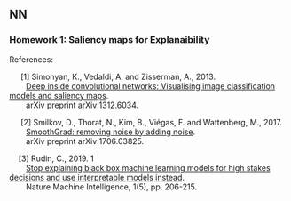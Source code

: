## NN

### **Homework 1:** Saliency maps for Explanaibility
References:

&ensp;&thinsp;&ensp; [1] Simonyan, K., Vedaldi, A. and Zisserman, A., 2013.\
&ensp;&thinsp;&ensp;&thinsp;&ensp; [Deep inside convolutional networks: Visualising image classification models and saliency maps](https://arxiv.org/abs/1312.6034). \
&ensp;&thinsp;&ensp;&thinsp;&ensp; arXiv preprint arXiv:1312.6034.

&ensp;&thinsp;&ensp; [2] Smilkov, D., Thorat, N., Kim, B., Viégas, F. and Wattenberg, M., 2017. \
&ensp;&thinsp;&ensp;&thinsp;&ensp; [SmoothGrad: removing noise by adding noise](https://arxiv.org/abs/1706.03825). \
&ensp;&thinsp;&ensp;&thinsp;&ensp; arXiv preprint arXiv:1706.03825.

&ensp;&thinsp;&ensp;[3] Rudin, C., 2019. 1 \
&ensp;&thinsp;&ensp;&thinsp;&ensp; [Stop explaining black box machine learning models for high stakes decisions and use interpretable models instead](https://www.nature.com/articles/s42256-019-0048-x).\
&ensp;&thinsp;&ensp;&thinsp;&ensp; Nature Machine Intelligence, 1(5), pp. 206-215.
